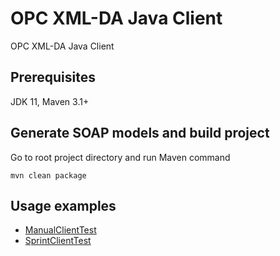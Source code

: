 OPC XML-DA Java Client
===================

OPC XML-DA Java Client

## Prerequisites

JDK 11, Maven 3.1+

## Generate SOAP models and build project

Go to root project directory and run Maven command

    mvn clean package

## Usage examples

* [ManualClientTest](https://github.com/kevinherron/opc-xmlda-sdk/blob/master/src/test/java/com/digitalpetri/opc/xmlda/ManualClientTest.java)    
* [SprintClientTest](https://github.com/kevinherron/opc-xmlda-sdk/blob/master/src/test/java/com/digitalpetri/opc/xmlda/SpringClientTest.java)    

